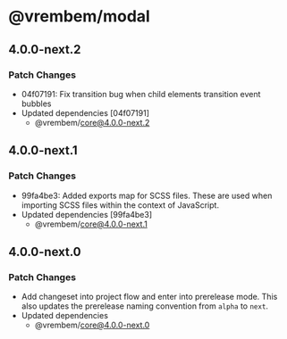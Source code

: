 # @vrembem/modal

## 4.0.0-next.2

### Patch Changes

- 04f07191: Fix transition bug when child elements transition event bubbles
- Updated dependencies [04f07191]
  - @vrembem/core@4.0.0-next.2

## 4.0.0-next.1

### Patch Changes

- 99fa4be3: Added exports map for SCSS files. These are used when importing SCSS files within the context of JavaScript.
- Updated dependencies [99fa4be3]
  - @vrembem/core@4.0.0-next.1

## 4.0.0-next.0

### Patch Changes

- Add changeset into project flow and enter into prerelease mode. This also updates the prerelease naming convention from `alpha` to `next`.
- Updated dependencies
  - @vrembem/core@4.0.0-next.0
